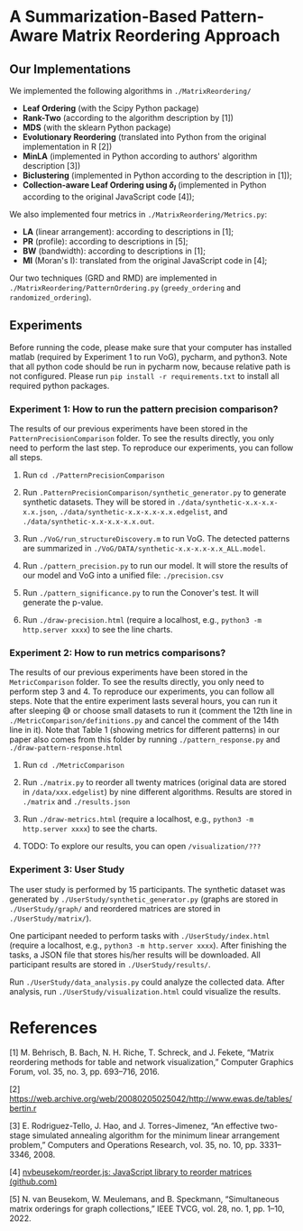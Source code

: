 # A Summarization-Based Pattern-Aware Matrix Reordering Approach

## Our Implementations

We implemented the following algorithms in `./MatrixReordering/`

-   **Leaf Ordering** (with the Scipy Python package)
-   **Rank-Two** (according to the algorithm description by [1])
-   **MDS** (with the sklearn Python package)
-   **Evolutionary Reordering** (translated into Python from the original implementation in R [2])
-   **MinLA** (implemented in Python according to authors' algorithm description [3])
-   **Biclustering** (implemented in Python according to the description in [1]);
-   **Collection-aware Leaf Ordering using $\delta_I$** (implemented in Python according to the original JavaScript code [4]);

We also implemented four metrics in `./MatrixReordering/Metrics.py`:

-   **LA** (linear arrangement): according to descriptions in [1];
-   **PR** (profile): according to descriptions in [5];
-   **BW** (bandwidth): according to descriptions in [1];
-   **MI** (Moran's I): translated from the original JavaScript code in [4];

Our two techniques (GRD and RMD) are implemented in `./MatrixReordering/PatternOrdering.py` (`greedy_ordering` and `randomized_ordering`).

## Experiments

Before running the code, please make sure that your computer has installed matlab (required by Experiment 1 to run VoG), pycharm, and python3. Note that all python code should be run in pycharm now, because relative path is not configured.
Please run `pip install -r requirements.txt` to install all required python packages.

### Experiment 1: How to run the pattern precision comparison?

The results of our previous experiments have been stored in the `PatternPrecisionComparison` folder. To see the results directly, you only need to perform the last step. To reproduce our experiments, you can follow all steps.

1. Run `cd ./PatternPrecisionComparison`

2. Run `.PatternPrecisionComparison/synthetic_generator.py` to generate synthetic datasets. They will be stored in `./data/synthetic-x.x-x.x-x.x.json`, `./data/synthetic-x.x-x.x-x.x.edgelist`, and `./data/synthetic-x.x-x.x-x.x.out`.

3. Run `./VoG/run_structureDiscovery.m` to run VoG. The detected patterns are summarized in `./VoG/DATA/synthetic-x.x-x.x-x.x_ALL.model`.

4. Run `./pattern_precision.py` to run our model. It will store the results of our model and VoG into a unified file: `./precision.csv`

5. Run `./pattern_significance.py` to run the Conover's test. It will generate the p-value.

6. Run `./draw-precision.html` (require a localhost, e.g., `python3 -m http.server xxxx`) to see the line charts.

### Experiment 2: How to run metrics comparisons?

The results of our previous experiments have been stored in the `MetricComparison` folder. To see the results directly, you only need to perform step 3 and 4. To reproduce our experiments, you can follow all steps. Note that the entire experiment lasts several hours, you can run it after sleeping 😅 or choose small datasets to run it (comment the 12th line in `./MetricComparison/definitions.py` and cancel the comment of the 14th line in it). Note that Table 1 (showing metrics for different patterns) in our paper also comes from this folder by running `./pattern_response.py` and `./draw-pattern-response.html`

1. Run `cd ./MetricComparison`

2. Run `./matrix.py` to reorder all twenty matrices (original data are stored in `/data/xxx.edgelist`) by nine different algorithms. Results are stored in `./matrix` and `./results.json`

3. Run `./draw-metrics.html` (require a localhost, e.g., `python3 -m http.server xxxx`) to see the charts.

4. TODO: To explore our results, you can open `/visualization/???`

### Experiment 3: User Study

The user study is performed by 15 participants. The synthetic dataset was generated by `./UserStudy/synthetic_generator.py` (graphs are stored in `./UserStudy/graph/` and reordered matrices are stored in `./UserStudy/matrix/`).

One participant needed to perform tasks with `./UserStudy/index.html` (require a localhost, e.g., `python3 -m http.server xxxx`). After finishing the tasks, a JSON file that stores his/her results will be downloaded. All participant results are stored in `./UserStudy/results/`.

Run `./UserStudy/data_analysis.py` could analyze the collected data. After analysis, run `./UserStudy/visualization.html` could visualize the results.

# References

[1] M. Behrisch, B. Bach, N. H. Riche, T. Schreck, and J. Fekete, “Matrix reordering methods for table and network visualization,” Computer Graphics Forum, vol. 35, no. 3, pp. 693–716, 2016.

[2] https://web.archive.org/web/20080205025042/http://www.ewas.de/tables/bertin.r

[3] E. Rodriguez-Tello, J. Hao, and J. Torres-Jimenez, “An effective two-stage simulated annealing algorithm for the minimum linear arrangement problem,” Computers and Operations Research, vol. 35, no. 10, pp. 3331–3346, 2008.

[4] [nvbeusekom/reorder.js: JavaScript library to reorder matrices (github.com)](https://github.com/nvbeusekom/reorder.js)

[5] N. van Beusekom, W. Meulemans, and B. Speckmann, “Simultaneous matrix orderings for graph collections,” IEEE TVCG, vol. 28, no. 1, pp. 1–10, 2022.
